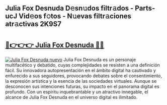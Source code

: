## Julia Fox Desnuda D𝚎sn𝚞dos filtr𝚊dos - Parts-ucJ Vid𝚎os f𝚘tos - N𝚞evas filtr𝚊ciones atr𝚊ctivas 2K9S7

# <h2><a href="http://mb9ggiz.tromn.icu/?c=Julia+Fox+Desnuda">🔗👉👉👉 Julia Fox Desnuda 🔗🔗</a></h2>

[![Julia Fox Desnuda nuevo](https://i.imgur.com/pEAQMta.gif)](http://mb9ggiz.tromn.icu/?c=Julia+Fox+Desnuda)
Julia Fox Desnuda es un personaje multifacético y debatido, cuyas complejidades se resisten a una definición fácil.  Su innovadora autopresentación en el ámbito digital ha cautivado y enfurecido a sus seguidores, provocando debates sobre el consentimiento, la expresión artística y la esencia de las sociedades virtuales. Aunque se desconocen sus intenciones futuras, su impacto en el panorama digital es profundo. Con un espíritu inquebrantable y un atractivo innegable, el alcance de Julia Fox Desnuda en el universo digital es ilimitado.
